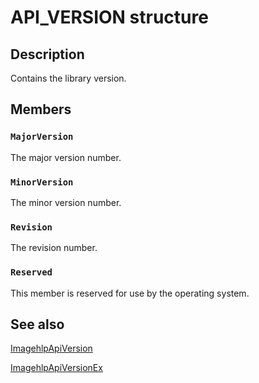 # API_VERSION structure

## Description

Contains the library version.

## Members

### `MajorVersion`

The major version number.

### `MinorVersion`

The minor version number.

### `Revision`

The revision number.

### `Reserved`

This member is reserved for use by the operating system.

## See also

[ImagehlpApiVersion](https://learn.microsoft.com/windows/desktop/api/dbghelp/nf-dbghelp-imagehlpapiversion)

[ImagehlpApiVersionEx](https://learn.microsoft.com/windows/desktop/api/dbghelp/nf-dbghelp-imagehlpapiversionex)